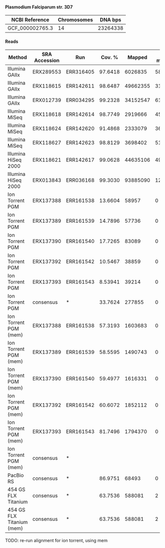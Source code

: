 #### Plasmodium Falciparum str. 3D7

| NCBI Reference  | Chromosomes | DNA bps  |
| --------------- | ----------- | -------- |
| GCF_000002765.3 | 14          | 23264338 |

#### Reads

|           Method          | SRA Accession |    Run    |  Cov. % |  Mapped  | Half-mapped | Unmapped |  Length | Paired? | SNPs |
|---------------------------|---------------|-----------|---------|----------|-------------|----------|---------|---------|------|
| Illumina GAIIx            | ERX289553     | ERR316405 | 97.6418 |  6026835 |       58874 |   117220 | 76      | Y       | 2222 |
| Illumina GAIIx            | ERX118615     | ERR142611 | 98.6487 | 49662355 |      316867 |  1012264 | 76      | Y       | 2281 |
| Illumina GAIIx            | ERX012739     | ERR034295 | 99.2328 | 34152547 |      615737 |  6636152 | 76      | Y       | 2584 |
| Illumina MiSeq            | ERX118618     | ERR142614 | 98.7749 |  2919666 |       45211 |   367128 | 150     | Y       | 2048 |
| Illumina MiSeq            | ERX118624     | ERR142620 | 91.4868 |  2333079 |       36757 |   200248 | 151     | Y       | 1399 |
| Illumina MiSeq            | ERX118627     | ERR142623 | 98.8129 |  3698402 |       51031 |   369054 | 151     | Y       | 2021 |
| Illumina HiSeq 2000       | ERX118621     | ERR142617 | 99.0628 | 44635106 |      491384 |  3642802 | 75      | Y       | 2407 |
| Illumina HiSeq 2000       | ERX013843     | ERR036168 | 99.3030 | 93885090 |     1265669 | 13474876 | 75      | Y       | 2444 |
| Ion Torrent PGM           | ERX137388     | ERR161538 | 13.6604 |    58957 |           0 |  1674477 | 14-1803 | N       |  182 |
| Ion Torrent PGM           | ERX137389     | ERR161539 | 14.7896 |    57736 |           0 |  1578948 | 14-615  | N       |   57 |
| Ion Torrent PGM           | ERX137390     | ERR161540 | 17.7265 |    83089 |           0 |  1722461 | 14-992  | N       |  102 |
| Ion Torrent PGM           | ERX137392     | ERR161542 | 10.5467 |    38859 |           0 |  1954645 | 14-1199 | N       |  131 |
| Ion Torrent PGM           | ERX137393     | ERR161543 | 8.53941 |    39214 |           0 |  1920350 | 14-1585 | N       |   43 |
| Ion Torrent PGM           | consensus     | *         | 33.7624 |   277855 |           0 |  8850881 | 14-1803 | N       |  393 |
| Ion Torrent PGM (mem)     | ERX137388     | ERR161538 | 57.3193 |  1603683 |           0 |   266311 |         | N       |  260 |
| Ion Torrent PGM (mem)     | ERX137389     | ERR161539 | 58.5595 |  1490743 |           0 |   248909 |         | N       |  241 |
| Ion Torrent PGM (mem)     | ERX137390     | ERR161540 | 59.4977 |  1616331 |           0 |   298028 |         | N       |  223 |
| Ion Torrent PGM (mem)     | ERX137392     | ERR161542 | 60.6072 |  1852112 |           0 |   309952 |         | N       |  290 |
| Ion Torrent PGM (mem)     | ERX137393     | ERR161543 | 81.7496 |  1794370 |           0 |   303234 |         | N       |  343 |
| Ion Torrent PGM (mem)     | consensus     | *         |         |          |             |          |         |         |      |
| PacBio RS                 | consensus     | *         | 86.9751 |    68493 |           0 |    94023 | 1-3344  | N       |  169 |
| 454 GS FLX Titanium       | consensus     | *         | 63.7536 |   588081 |           2 |  1542896 | 1-1196  | N       | 1186 |
| 454 GS FLX Titanium (mem) | consensus     | *         | 63.7536 |   588081 |           2 |  1542896 | 1-1196  | N       | 1186 |


TODO: re-run alignment for ion torrent, using mem